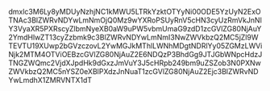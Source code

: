 dmxlc3M6Ly8yMDUyNzhjNC1kMWU5LTRkYzktOTYyNi00ODE5YzUyN2ExOTNAc3BlZWRvNDYwLmNmOjQ0Mz9wYXRoPSUyRnV5cHN3cyUzRmVkJnNlY3VyaXR5PXRscyZlbmNyeXB0aW9uPW5vbmUmaG9zdD1zcGVlZG80NjAuY2YmdHlwZT13cyZzbmk9c3BlZWRvNDYwLmNmI3NwZWVkbzQ2MC5jZl9WTEVTU19XUwp2bGVzczovL2YwMGJkMThlLWNhMDgtNDRlYy05ZGMzLWViNjk2MTM4OTViOEBzcGVlZG80NjAuZ2E6NDQzP3BhdGg9JTJGbWNpcHdzJTNGZWQmc2VjdXJpdHk9dGxzJmVuY3J5cHRpb249bm9uZSZob3N0PXNwZWVkbzQ2MC5nYSZ0eXBlPXdzJnNuaT1zcGVlZG80NjAuZ2Ejc3BlZWRvNDYwLmdhX1ZMRVNTX1dT
